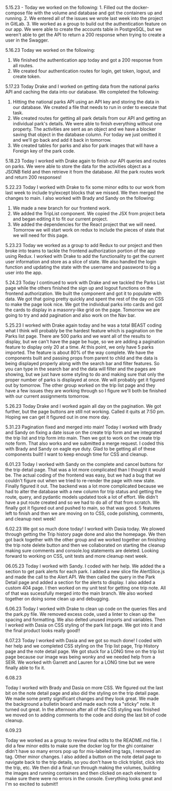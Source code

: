 5.15.23 -
Today we worked on the following: 1. Filled out the docker-compose file with the volume and database and got the containers up and running. 2. We entered all of the issues we wrote last week into the project in GitLab. 3. We worked as a group to build out the authentication feature on our app. We were able to create the accounts table in PostgreSQL, but we weren't able to get the API to return a 200 response when trying to create a user in the Swagger.

5.16.23
Today we worked on the following:

1. We finished the authentication app today and got a 200 response from all routes.
2. We created four authentication routes for login, get token, logout, and create token.

5.17.23
Today Drake and I worked on getting data from the national parks API and caching the data into our database. We completed the following:

1. Hitting the national parks API using an API key and storing the data in our database. We created a file that needs to run in order to execute that task.
2. We created routes for getting all park details from our API and getting an individual park's details. We were able to finish everything without one property. The activities are sent as an object and we have a blocker saving that object in the database column. For today we just omitted it and we'll go back and add it back in tomorrow.
3. We created tables for parks and also for park images that will have a Foreign key of the park code.

5.18.23
Today I worked with Drake again to finish our API queries and routes on parks. We were able to store the data for the activities object as a JSONB field and then retrieve it from the database. All the park routes work and return 200 responses!

5.22.23
Today I worked with Drake to fix some minor edits to our work from last week to include try/except blocks that we missed. We then merged the changes to main. I also worked with Brady and Sandy on the following:

1. We made a new branch for our frontend work.
2. We added the TripList component. We copied the JSX from project beta and began editing it to fit our current project.
3. We added the dependencies for the React project that we will need.
   Tomorrow we will start work on redux to include the pieces of state that we will need for this page.

5.23.23
Today we worked as a group to add Redux to our project and then broke into teams to tackle the frontend authorization portion of the app using Redux. I worked with Drake to add the functionality to get the current user information and store as a slice of state. We also handled the login function and updating the state with the username and password to log a user into the app.

5.24.23
Today I continued to work with Drake and we tackled the Parks List page while the others finished the sign up and logout functions on the frontend authorization. We built the component and got it to populate with data. We got that going pretty quickly and spent the rest of the day on CSS to make the page look nice. We got the individual parks into cards and got the cards to display in a masonry-like grid on the page. Tomorrow we are going to try and add pagination and also work on the Nav bar.

5.25.23
I worked with Drake again today and he was a total BEAST coding what I think will probably be the hardest feature which is pagination on the Parks list page. There are 500 parks and we want all of the results to display, but we can't have the page be huge, so we are adding a pagination feature to display only 20 at a time. At this point, we only have 5 parks imported. The feature is about 80% of the way complete. We have the components built and passing props from parent to child and the data is being displayed properly along with the search bar and filter features. So you can type in the search bar and the data will filter and the pages are showing, but we just have some styling to do and making sure that only the proper number of parks is displayed at once. We will probably get it figured out by tomorrow. The other group worked on the trip list page and they have a few issues they are working through so I figure we'll both be finished with our current assignments tomorrow.

5.26.23
Today Drake and I worked again all day on the pagination. We got further, but the page buttons are still not working. Called it quits at 7:50 pm. Hoping we can get it figured out in one more day.

5.31.23
Pagination fixed and merged into main! Today I worked with Brady and Sandy on fixing a date issue on the create trip form and we integrated the trip list and trip form into main. Then we got to work on the create trip note form. That also works and we submitted a merge request. I coded this with Brady and Sandy on eagle eye duty. Glad to be getting all of these components built! I want to keep enough time for CSS and cleanup.

6.01.23
Today I worked with Sandy on the complete and cancel buttons for the trip detail page. That was a lot more complicated than I thought it would be. The actual coding of the frontend was easy, but we had a bug that we couldn't figure out when we tried to re-render the page with new state. Finally figured it out. The backend was a lot more complicated because we had to alter the database with a new column for trip status and getting the route, query, and pydantic models updated took a lot of effort. We didn't have a put route created and so we had to do all of that from scratch. We finally got it figured out and pushed to main, so that was good. 5 features left to finish and then we are moving on to CSS, code polishing, comments, and cleanup next week!

6.02.23
We got so much done today! I worked with Dasia today. We plowed through getting the Trip history page done and also the homepage. We then got back together with the other group and we worked together on finishing the trip note delete button and then we collaborated on starting the cleanup making sure comments and console.log statements are deleted. Looking forward to working on CSS, unit tests and more cleanup next week.

06.05.23
Today I worked with Sandy. I coded with her help. We added the a section to get park alerts for each park. I added a new slice file AlertSlice.js and made the call to the Alert API. We then called the query in the Park Detail page and added a section for the alerts to display. I also added a custom 404 page. I then worked on my unit test for getting one trip note. All of that was sucessfully merged into the main branch. We also worked together on doing some clean up and debugging.

6.06.23
Today I worked with Drake to clean up code on the queries files and the park.py file. We removed excess code, used a linter to clean up the spacing and formatting. We also delted unused imports and variables. Then I worked with Dasia on CSS styling of the park list page. We got into it and the final product looks really good!!

6.07.23
Today I worked with Dasia and we got so much done! I coded with her help and we completed CSS styling on the Trip list page, Trip History page and the note detail page. We got stuck for a LONG time on the trip list page because our image was being wonky and we needed help from a SEIR. We worked with Garrett and Lauren for a LONG time but we were finally able to fix it.

6.08.23

Today I worked with Brady and Dasia on more CSS. We figured out the last bit on the note detail page and also did the styling on the trip detail page. We made some pretty significant changes and they look great. We made the background a bulletin board and made each note a "sticky" note. It turned out great. In the afternoon after all of the CSS styling was finished we moved on to adding comments to the code and doing the last bit of code cleanup.

6.09.23

Today we worked as a group to review final edits to the README.md file. I did a few minor edits to make sure the docker log for the ghi container didn't have so many errors pop up for mis-labeled img tags, I removed an <a> tag. Other minor changes. I also added a button on the note detail page to navigate back to the trip details, so you don't have to click triplist, click into the trip, etc. We then did a final run through making the volumes, building the images and running containers and then clicked on each element to make sure there were no errors in the console. Everything looks great and I'm so excited to submit!!
